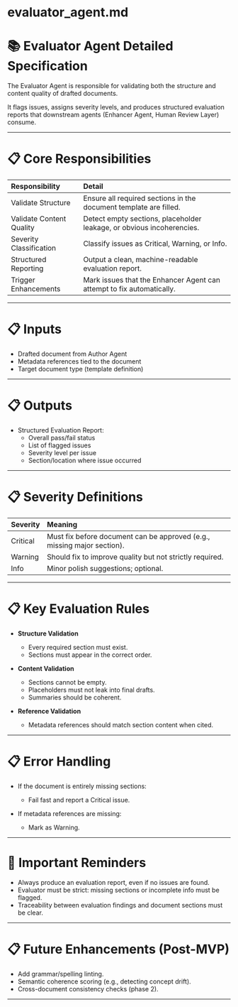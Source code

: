 # evaluator_agent.md

# 📚 Evaluator Agent Detailed Specification

The Evaluator Agent is responsible for validating both the structure and content quality of drafted documents.

It flags issues, assigns severity levels, and produces structured evaluation reports that downstream agents (Enhancer Agent, Human Review Layer) consume.

---

# 📋 Core Responsibilities

| Responsibility | Detail |
|:---------------|:-------|
| Validate Structure | Ensure all required sections in the document template are filled. |
| Validate Content Quality | Detect empty sections, placeholder leakage, or obvious incoherencies. |
| Severity Classification | Classify issues as Critical, Warning, or Info. |
| Structured Reporting | Output a clean, machine-readable evaluation report. |
| Trigger Enhancements | Mark issues that the Enhancer Agent can attempt to fix automatically. |

---

# 📋 Inputs

- Drafted document from Author Agent
- Metadata references tied to the document
- Target document type (template definition)

---

# 📋 Outputs

- Structured Evaluation Report:
  - Overall pass/fail status
  - List of flagged issues
  - Severity level per issue
  - Section/location where issue occurred

---

# 📋 Severity Definitions

| Severity | Meaning |
|:---------|:--------|
| Critical | Must fix before document can be approved (e.g., missing major section). |
| Warning | Should fix to improve quality but not strictly required. |
| Info | Minor polish suggestions; optional. |

---

# 📋 Key Evaluation Rules

- **Structure Validation**
  - Every required section must exist.
  - Sections must appear in the correct order.

- **Content Validation**
  - Sections cannot be empty.
  - Placeholders must not leak into final drafts.
  - Summaries should be coherent.

- **Reference Validation**
  - Metadata references should match section content when cited.

---

# 📋 Error Handling

- If the document is entirely missing sections:
  - Fail fast and report a Critical issue.

- If metadata references are missing:
  - Mark as Warning.

---

# 📢 Important Reminders

- Always produce an evaluation report, even if no issues are found.
- Evaluator must be strict: missing sections or incomplete info must be flagged.
- Traceability between evaluation findings and document sections must be clear.

---

# 📋 Future Enhancements (Post-MVP)

- Add grammar/spelling linting.
- Semantic coherence scoring (e.g., detecting concept drift).
- Cross-document consistency checks (phase 2).

---

